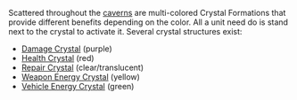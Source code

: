 Scattered throughout the [caverns](../locations/Caverns.md) are multi-colored
Crystal Formations that provide different benefits depending on the color. All a
unit need do is stand next to the crystal to activate it. Several crystal
structures exist:

- [Damage Crystal](Damage_Crystal.md) (purple)
- [Health Crystal](Health_Crystal.md) (red)
- [Repair Crystal](Repair_Crystal.md) (clear/translucent)
- [Weapon Energy Crystal](Weapon_Energy_Crystal.md) (yellow)
- [Vehicle Energy Crystal](../terminology/Vehicle_Energy_Crystal.md) (green)


